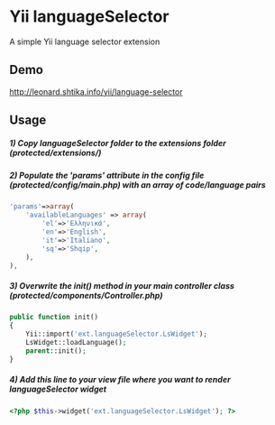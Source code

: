 Yii languageSelector
=============================

A simple Yii language selector extension 


## Demo

http://leonard.shtika.info/yii/language-selector



## Usage

##### 1) Copy languageSelector folder to the extensions folder (protected/extensions/)


##### 2) Populate the 'params' attribute in the config file (protected/config/main.php) with an array of code/language pairs
``` php
'params'=>array(
    'availableLanguages' => array(
        'el'=>'Ελληνικά', 
        'en'=>'English',
        'it'=>'Italiano', 
        'sq'=>'Shqip', 
    ),
),
```


##### 3) Overwrite the init() method in your main controller class (protected/components/Controller.php)
``` php
public function init()
{
    Yii::import('ext.languageSelector.LsWidget');
    LsWidget::loadLanguage();
    parent::init();
}
```


##### 4) Add this line to your view file where you want to render languageSelector widget
``` php
<?php $this->widget('ext.languageSelector.LsWidget'); ?>
```